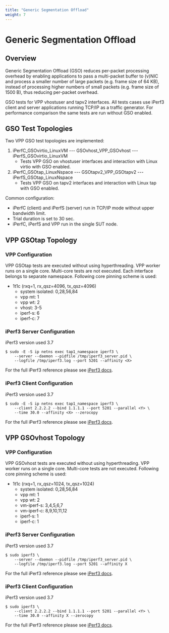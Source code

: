```yaml
---
title: "Generic Segmentation Offload"
weight: 7
---
```


# Generic Segmentation Offload

## Overview

Generic Segmentation Offload (GSO) reduces per-packet processing
overhead by enabling applications  to pass a multi-packet buffer to
(v)NIC and process a smaller number of large packets (e.g. frame size of
64 KB), instead of processing higher numbers of small packets (e.g.
frame size of 1500 B), thus reducing per-packet overhead.

GSO tests for VPP vhostuser and tapv2 interfaces. All tests cases use iPerf3
client and server applications running TCP/IP as a traffic generator. For
performance comparison the same tests are run without GSO enabled.

## GSO Test Topologies

Two VPP GSO test topologies are implemented:

1. iPerfC_GSOvirtio_LinuxVM --- GSOvhost_VPP_GSOvhost --- iPerfS_GSOvirtio_LinuxVM
   - Tests VPP GSO on vhostuser interfaces and interaction with Linux
     virtio with GSO enabled.
2. iPerfC_GSOtap_LinuxNspace --- GSOtapv2_VPP_GSOtapv2 --- iPerfS_GSOtap_LinuxNspace
   - Tests VPP GSO on tapv2 interfaces and interaction with Linux tap
     with GSO enabled.

Common configuration:

- iPerfC (client) and iPerfS (server) run in TCP/IP mode without upper
  bandwidth limit.
- Trial duration is set to 30 sec.
- iPerfC, iPerfS and VPP run in the single SUT node.


## VPP GSOtap Topology

### VPP Configuration

VPP GSOtap tests are executed without using hyperthreading. VPP worker runs on
a single core. Multi-core tests are not executed. Each interface belongs to
separate namespace. Following core pinning scheme is used:

- 1t1c (rxq=1, rx_qsz=4096, tx_qsz=4096)
  - system isolated: 0,28,56,84
  - vpp mt:  1
  - vpp wt:  2
  - vhost:   3-5
  - iperf-s: 6
  - iperf-c: 7

### iPerf3 Server Configuration

iPerf3 version used 3.7

    $ sudo -E -S ip netns exec tap1_namespace iperf3 \
        --server --daemon --pidfile /tmp/iperf3_server.pid \
        --logfile /tmp/iperf3.log --port 5201 --affinity <X>

For the full iPerf3 reference please see
[iPerf3 docs](https://github.com/esnet/iperf/blob/master/docs/invoking.rst).


### iPerf3 Client Configuration

iPerf3 version used 3.7

    $ sudo -E -S ip netns exec tap1_namespace iperf3 \
        --client 2.2.2.2 --bind 1.1.1.1 --port 5201 --parallel <Y> \
        --time 30.0 --affinity <X> --zerocopy

For the full iPerf3 reference please see
[iPerf3 docs](https://github.com/esnet/iperf/blob/master/docs/invoking.rst).


## VPP GSOvhost Topology

### VPP Configuration

VPP GSOvhost tests are executed without using hyperthreading. VPP worker runs
on a single core. Multi-core tests are not executed. Following core pinning
scheme is used:

- 1t1c (rxq=1, rx_qsz=1024, tx_qsz=1024)
  - system isolated: 0,28,56,84
  - vpp mt:  1
  - vpp wt:  2
  - vm-iperf-s: 3,4,5,6,7
  - vm-iperf-c: 8,9,10,11,12
  - iperf-s: 1
  - iperf-c: 1

###  iPerf3 Server Configuration

iPerf3 version used 3.7

    $ sudo iperf3 \
        --server --daemon --pidfile /tmp/iperf3_server.pid \
        --logfile /tmp/iperf3.log --port 5201 --affinity X

For the full iPerf3 reference please see
[iPerf3 docs](https://github.com/esnet/iperf/blob/master/docs/invoking.rst).


### iPerf3 Client Configuration

iPerf3 version used 3.7

    $ sudo iperf3 \
        --client 2.2.2.2 --bind 1.1.1.1 --port 5201 --parallel <Y> \
        --time 30.0 --affinity X --zerocopy

For the full iPerf3 reference please see
[iPerf3 docs](https://github.com/esnet/iperf/blob/master/docs/invoking.rst).
